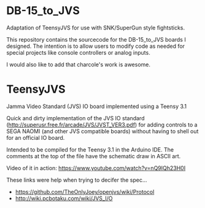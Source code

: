 # DB-15_to_JVS
Adaptation of TeensyJVS for use with SNK/SuperGun style fightsticks.

This repository contains the sourcecode for the DB-15_to_JVS boards I designed.  The intention is to allow users to modify code as needed for special projects like console controllers or analog inputs.

I would also like to add that charcole's work is awesome.

# TeensyJVS
Jamma Video Standard (JVS) IO board implemented using a Teensy 3.1

Quick and dirty implementation of the JVS IO standard (http://superusr.free.fr/arcade/JVS/JVST_VER3.pdf) for adding controls to a SEGA NAOMI (and other JVS compatible boards) without having to shell out for an official IO board.

Intended to be compiled for the Teensy 3.1 in the Arduino IDE. The comments at the top of the file have the schematic draw in ASCII art.

Video of it in action: https://www.youtube.com/watch?v=nQ9IQh23H0I

These links were help when trying to decifer the spec...
- https://github.com/TheOnlyJoey/openjvs/wiki/Protocol
- http://wiki.pcbotaku.com/wiki/JVS_I/O
